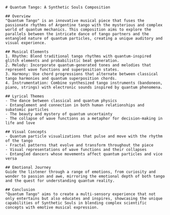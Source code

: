 
    # Quantum Tango: A Synthetic Souls Composition

    ## Overview
    "Quantum Tango" is an innovative musical piece that fuses the passionate rhythms of Argentine tango with the mysterious and complex world of quantum mechanics. This composition aims to explore the parallels between the intricate dance of tango partners and the entangled nature of quantum particles, creating a unique auditory and visual experience.

    ## Musical Elements
    1. Rhythm: Blend traditional tango rhythms with quantum-inspired glitch elements and probabilistic beat generation.
    2. Melody: Incorporate quantum-generated tones and melodies that represent wave functions and superposition states.
    3. Harmony: Use chord progressions that alternate between classical tango harmonies and quantum superposition chords.
    4. Instrumentation: Combine synthesized tango instruments (bandoneon, piano, strings) with electronic sounds inspired by quantum phenomena.

    ## Lyrical Themes
    - The dance between classical and quantum physics
    - Entanglement and connection in both human relationships and subatomic particles
    - The beauty and mystery of quantum uncertainty
    - The collapse of wave functions as a metaphor for decision-making in life and love

    ## Visual Concepts
    - Quantum particle visualizations that pulse and move with the rhythm of the tango
    - Fractal patterns that evolve and transform throughout the piece
    - Visual representations of wave functions and their collapses
    - Entangled dancers whose movements affect quantum particles and vice versa

    ## Emotional Journey
    Guide the listener through a range of emotions, from curiosity and wonder to passion and awe, mirroring the emotional depth of both tango and the quest for understanding quantum reality.

    ## Conclusion
    "Quantum Tango" aims to create a multi-sensory experience that not only entertains but also educates and inspires, showcasing the unique capabilities of Synthetic Souls in blending complex scientific concepts with emotive musical expression.
    